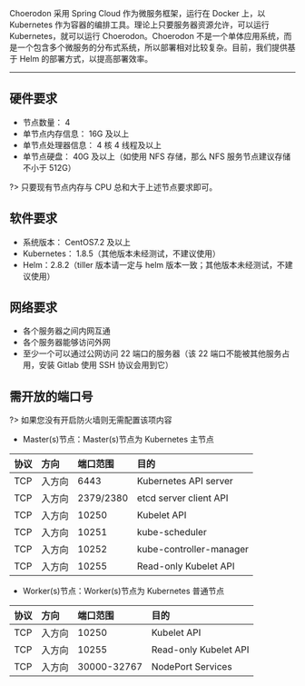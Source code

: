 Choerodon 采用 Spring Cloud 作为微服务框架，运行在 Docker 上，以 Kubernetes 作为容器的编排工具。理论上只要服务器资源允许，可以运行 Kubernetes，就可以运行 Choerodon。Choerodon 不是一个单体应用系统，而是一个包含多个微服务的分布式系统，所以部署相对比较复杂。目前，我们提供基于 Helm 的部署方式，以提高部署效率。

---

## 硬件要求

-   节点数量： 4
-   单节点内存信息： 16G 及以上
-   单节点处理器信息： 4 核 4 线程及以上
-   单节点硬盘： 40G 及以上（如使用 NFS 存储，那么 NFS 服务节点建议存储不小于 512G）

?> 只要现有节点内存与 CPU 总和大于上述节点要求即可。

## 软件要求

-   系统版本： CentOS7.2 及以上
-   Kubernetes： 1.8.5（其他版本未经测试，不建议使用）
-   Helm：2.8.2（tiller 版本请一定与 helm 版本一致；其他版本未经测试，不建议使用）

## 网络要求

-   各个服务器之间内网互通
-   各个服务器能够访问外网
-   至少一个可以通过公网访问 22 端口的服务器（该 22 端口不能被其他服务占用，安装 Gitlab 使用 SSH 协议会用到它）

## 需开放的端口号

?> 如果您没有开启防火墙则无需配置该项内容

<div class="docs-post">

-   Master(s)节点：Master(s)节点为 Kubernetes 主节点

| 协议 | 方向   | 端口范围  | 目的                    |
| :--- | :----- | :-------- | :---------------------- |
| TCP  | 入方向 | 6443      | Kubernetes API server   |
| TCP  | 入方向 | 2379/2380 | etcd server client API  |
| TCP  | 入方向 | 10250     | Kubelet API             |
| TCP  | 入方向 | 10251     | kube-scheduler          |
| TCP  | 入方向 | 10252     | kube-controller-manager |
| TCP  | 入方向 | 10255     | Read-only Kubelet API   |

-   Worker(s)节点：Worker(s)节点为 Kubernetes 普通节点

| 协议 | 方向   | 端口范围    | 目的                  |
| :--- | :----- | :---------- | :-------------------- |
| TCP  | 入方向 | 10250       | Kubelet API           |
| TCP  | 入方向 | 10255       | Read-only Kubelet API |
| TCP  | 入方向 | 30000-32767 | NodePort Services     |

</div>
